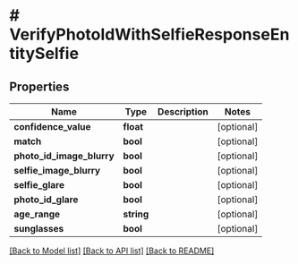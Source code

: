 # # VerifyPhotoIdWithSelfieResponseEntitySelfie

## Properties

Name | Type | Description | Notes
------------ | ------------- | ------------- | -------------
**confidence_value** | **float** |  | [optional]
**match** | **bool** |  | [optional]
**photo_id_image_blurry** | **bool** |  | [optional]
**selfie_image_blurry** | **bool** |  | [optional]
**selfie_glare** | **bool** |  | [optional]
**photo_id_glare** | **bool** |  | [optional]
**age_range** | **string** |  | [optional]
**sunglasses** | **bool** |  | [optional]

[[Back to Model list]](../../README.md#models) [[Back to API list]](../../README.md#endpoints) [[Back to README]](../../README.md)
